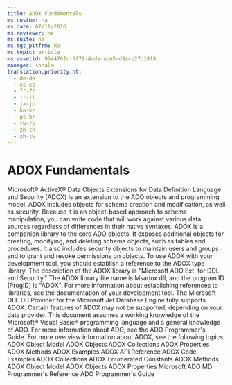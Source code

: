 ```yaml
---
title: ADOX Fundamentals
ms.custom: na
ms.date: 07/11/2016
ms.reviewer: na
ms.suite: na
ms.tgt_pltfrm: na
ms.topic: article
ms.assetid: 954476fc-5f72-4ada-ace5-d9acb27d18f8
manager: sonalm
translation.priority.ht: 
  - de-de
  - es-es
  - fr-fr
  - it-it
  - ja-jp
  - ko-kr
  - pt-br
  - ru-ru
  - zh-cn
  - zh-tw
---
```

# ADOX Fundamentals
<?xml version="1.0" encoding="utf-8"?>
<developerReferenceWithoutSyntaxDocument xmlns="http://ddue.schemas.microsoft.com/authoring/2003/5" xmlns:xlink="http://www.w3.org/1999/xlink" xmlns:xsi="http://www.w3.org/2001/XMLSchema-instance" xsi:schemaLocation="http://ddue.schemas.microsoft.com/authoring/2003/5 http://dduestorage.blob.core.windows.net/ddueschema/developer.xsd">
  <introduction>
    <para>Microsoft® ActiveX® Data Objects Extensions for Data Definition Language and Security (ADOX) is an extension to the ADO objects and programming model. ADOX includes objects for schema creation and modification, as well as security. Because it is an object-based approach to schema manipulation, you can write code that will work against various data sources regardless of differences in their native syntaxes.</para>
    <para>ADOX is a companion library to the core ADO objects. It exposes additional objects for creating, modifying, and deleting schema objects, such as tables and procedures. It also includes security objects to maintain users and groups and to grant and revoke permissions on objects.</para>
    <para>To use ADOX with your development tool, you should establish a reference to the ADOX type library. The description of the ADOX library is "Microsoft ADO Ext. for DDL and Security." The ADOX library file name is Msadox.dll, and the program ID (ProgID) is "ADOX". For more information about establishing references to libraries, see the documentation of your development tool.</para>
    <para>The Microsoft OLE DB Provider for the Microsoft Jet Database Engine fully supports ADOX. Certain features of ADOX may not be supported, depending on your data provider.</para>
    <para>This document assumes a working knowledge of the Microsoft® Visual Basic® programming language and a general knowledge of ADO. For more information about ADO, see the <legacyLink xlink:href="e3c50eee-964a-4abd-810d-1bd51978e814">ADO Programmer's Guide</legacyLink>. For more overview information about ADOX, see the following topics:  </para>
    <list class="bullet">
      <listItem>
        <para>
          <legacyLink xlink:href="31c0781c-96c8-4460-90ea-134066154fc7">ADOX Object Model</legacyLink>
        </para>
      </listItem>
      <listItem>
        <para>
          <legacyLink xlink:href="3f5287e9-f62c-40c4-bb59-985102be956e">ADOX Objects</legacyLink>
        </para>
      </listItem>
      <listItem>
        <para>
          <legacyLink xlink:href="c0c90ba9-0471-4381-96f1-376de22fa2ee">ADOX Collections</legacyLink>
        </para>
      </listItem>
      <listItem>
        <para>
          <legacyLink xlink:href="2ddf19e4-312e-4d21-8053-a6fc4b738ad4">ADOX Properties</legacyLink>
        </para>
      </listItem>
      <listItem>
        <para>
          <legacyLink xlink:href="8de11ef7-034c-4613-91df-2244171f0b9a">ADOX Methods</legacyLink>
        </para>
      </listItem>
      <listItem>
        <para>
          <legacyLink xlink:href="438e4369-f7e8-4dca-a709-dd501a3ca83f">ADOX Examples</legacyLink>
        </para>
      </listItem>
    </list>
  </introduction>
  <relatedTopics>
<link xlink:href="ef700465-2e97-46e8-8213-2d662501e540">ADOX API Reference</link>
<link xlink:href="438e4369-f7e8-4dca-a709-dd501a3ca83f">ADOX Code Examples</link>
<link xlink:href="c0c90ba9-0471-4381-96f1-376de22fa2ee">ADOX Collections</link>
<link xlink:href="9d91f511-d46f-44ef-97ef-77bf93836186">ADOX Enumerated Constants</link>
<link xlink:href="8de11ef7-034c-4613-91df-2244171f0b9a">ADOX Methods</link>
<link xlink:href="31c0781c-96c8-4460-90ea-134066154fc7">ADOX Object Model</link>
<link xlink:href="3f5287e9-f62c-40c4-bb59-985102be956e">ADOX Objects</link>
<link xlink:href="2ddf19e4-312e-4d21-8053-a6fc4b738ad4">ADOX Properties</link>
<link xlink:href="75b774a5-fa94-490a-b521-b2b8f7d48919">Microsoft ADO MD Programmer's Reference</link>
<link xlink:href="e3c50eee-964a-4abd-810d-1bd51978e814">ADO Programmer's Guide</link>
</relatedTopics>
</developerReferenceWithoutSyntaxDocument>